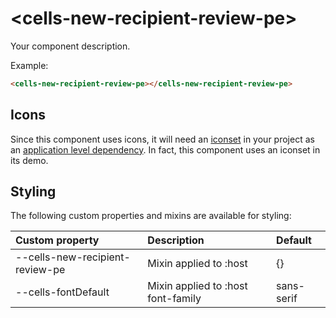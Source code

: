 # &lt;cells-new-recipient-review-pe&gt;

Your component description.

Example:
```html
<cells-new-recipient-review-pe></cells-new-recipient-review-pe>
```

## Icons

Since this component uses icons, it will need an [iconset](https://bbva.cellsjs.com/guides/best-practices/cells-icons.html) in your project as an [application level dependency](https://bbva.cellsjs.com/guides/advanced-guides/application-level-dependencies.html). In fact, this component uses an iconset in its demo.

## Styling

The following custom properties and mixins are available for styling:

| Custom property | Description     | Default        |
|:----------------|:----------------|:---------------|
| --cells-new-recipient-review-pe  | Mixin applied to :host     | {}  |
| --cells-fontDefault  | Mixin applied to :host font-family    | sans-serif  |
